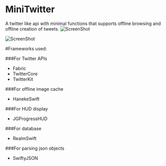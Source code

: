 # MiniTwitter
A twitter like api with minimal functions that supports offline browsing and offline creation of tweets.
![ScreenShot](http://s18.postimg.org/mylhi0f8l/Simulator_Screen_Shot_9_Oct_2015_11_26_56_AM.png)

![ScreenShot](http://s18.postimg.org/cn94pcnj9/Simulator_Screen_Shot_9_Oct_2015_11_28_05_AM.png)

#Frameworks used:

###For Twitter APIs
* Fabric
* TwitterCore
* TwitterKit

###For offline image cache
* HanekeSwift

###For HUD display
* JGProgressHUD

###For database
* RealmSwift

###For parsing json objects
* SwiftyJSON
